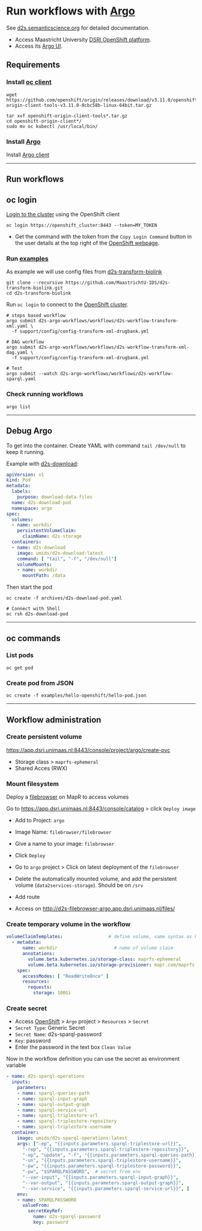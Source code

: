 # Run workflows with [Argo](https://github.com/argoproj/argo/)

See [d2s.semanticscience.org](http://d2s.semanticscience.org/docs/argo-install) for detailed documentation.

* Access Maastricht University [DSRI OpenShift platform](https://app.dsri.unimaas.nl:8443/).
* Access its [Argo UI](http://argo-ui-argo.app.dsri.unimaas.nl/workflows).

## Requirements

### Install [oc client](https://www.okd.io/download.html)

```shell
wget https://github.com/openshift/origin/releases/download/v3.11.0/openshift-origin-client-tools-v3.11.0-0cbc58b-linux-64bit.tar.gz

tar xvf openshift-origin-client-tools*.tar.gz
cd openshift-origin-client*/
sudo mv oc kubectl /usr/local/bin/
```

### Install [Argo](https://argoproj.github.io/argo/)

Install [Argo client](https://github.com/argoproj/argo/blob/master/demo.md#1-download-argo)

---

## Run workflows

## oc login

[Login to the cluster](https://app.dsri.unimaas.nl:8443/) using the OpenShift client

```shell
oc login https://openshift_cluster:8443 --token=MY_TOKEN
```

* Get the command with the token from the `Copy Login Command` button in the user details at the top right of the [OpenShift webpage](https://app.dsri.unimaas.nl:8443/).

### Run [examples](https://github.com/MaastrichtU-IDS/data2services-transform-biolink)

As example we will use config files from [d2s-transform-biolink](https://github.com/MaastrichtU-IDS/d2s-transform-biolink)

```shell
git clone --recursive https://github.com/MaastrichtU-IDS/d2s-transform-biolink.git
cd d2s-transform-biolink
```

Run `oc login` to connect to the [OpenShift cluster](https://app.dsri.unimaas.nl:8443/).

```shell
# steps based workflow
argo submit d2s-argo-workflows/workflows/d2s-workflow-transform-xml.yaml \
  -f support/config/config-transform-xml-drugbank.yml

# DAG workflow
argo submit d2s-argo-workflows/workflows/d2s-workflow-transform-xml-dag.yaml \
  -f support/config/config-transform-xml-drugbank.yml

# Test
argo submit --watch d2s-argo-workflows/workflows/d2s-workflow-sparql.yaml
```

### Check running workflows

```shell
argo list
```

---

## Debug Argo

To get into the container. Create YAML with command `tail /dev/null` to keep it running.

Example with [d2s-download](https://github.com/MaastrichtU-IDS/d2s-download):

```yaml
apiVersion: v1
kind: Pod
metadata:
  labels:
    purpose: download-data-files
  name: d2s-download-pod
  namespace: argo
spec:
  volumes:
  - name: workdir
    persistentVolumeClaim:
      claimName: d2s-storage
  containers:
  - name: d2s-download
    image: umids/d2s-download:latest
    command: [ "tail", "-f", "/dev/null"]
    volumeMounts:
    - name: workdir
      mountPath: /data
```

Then start the pod

```shell
oc create -f archives/d2s-download-pod.yaml

# Connect with Shell
oc rsh d2s-download-pod
```

---

## oc commands

### List pods

```shell
oc get pod
```

### Create pod from JSON

```shell
oc create -f examples/hello-openshift/hello-pod.json
```

---

## Workflow administration

### Create persistent volume

https://app.dsri.unimaas.nl:8443/console/project/argo/create-pvc

* Storage class > `maprfs-ephemeral`
* Shared Acces (RWX)

### Mount filesystem

Deploy a [filebrowser](https://hub.docker.com/r/filebrowser/filebrowser) on MapR to access volumes

Go to https://app.dsri.unimaas.nl:8443/console/catalog > click `Deploy image`

* Add to Project: `argo`
* Image Name: `filebrowser/filebrowser` 
* Give a name to your image: `filebrowser`
* Click `Deploy`
* Go to `argo` project > Click on latest deployment of the `filebrowser`
* Delete the automatically mounted volume, and add the persistent volume (`data2services-storage`). Should be on `/srv`
* Add route

* Access on http://d2s-filebrowser-argo.app.dsri.unimaas.nl/files/

### Create temporary volume in the workflow

```yaml
volumeClaimTemplates:                 # define volume, same syntax as k8s Pod spec
  - metadata:
      name: workdir                     # name of volume claim
      annotations:
        volume.beta.kubernetes.io/storage-class: maprfs-ephemeral
        volume.beta.kubernetes.io/storage-provisioner: mapr.com/maprfs
    spec:
      accessModes: [ "ReadWriteOnce" ]
      resources:
        requests:
          storage: 100Gi 
```

### Create secret

* Access [OpenShift](https://app.dsri.unimaas.nl:8443/) > `Argo` project > `Resources` > `Secret`
* `Secret Type`: Generic Secret
* `Secret Name`: d2s-sparql-password
* `Key`: password
* Enter the password in the text box `Clean Value`

Now in the workflow definition you can use the secret as environment variable

```yaml
- name: d2s-sparql-operations
  inputs:
    parameters:
    - name: sparql-queries-path
    - name: sparql-input-graph
    - name: sparql-output-graph
    - name: sparql-service-url
    - name: sparql-triplestore-url
    - name: sparql-triplestore-repository
    - name: sparql-triplestore-username
  container:
    image: umids/d2s-sparql-operations:latest
    args: ["-ep", "{{inputs.parameters.sparql-triplestore-url}}", 
      "-rep", "{{inputs.parameters.sparql-triplestore-repository}}", 
      "-op", "update", "-f", "{{inputs.parameters.sparql-queries-path}}",
      "-un", "{{inputs.parameters.sparql-triplestore-username}}", 
      "-pw", "{{inputs.parameters.sparql-triplestore-password}}",
      "-pw", "$SPARQLPASSWORD",  # secret from env
      "--var-input", "{{inputs.parameters.sparql-input-graph}}",
      "--var-output", "{{inputs.parameters.sparql-output-graph}}", 
      "--var-service", "{{inputs.parameters.sparql-service-url}}", ]
    env:
    - name: SPARQLPASSWORD
      valueFrom:
        secretKeyRef:
          name: d2s-sparql-password
          key: password
```

